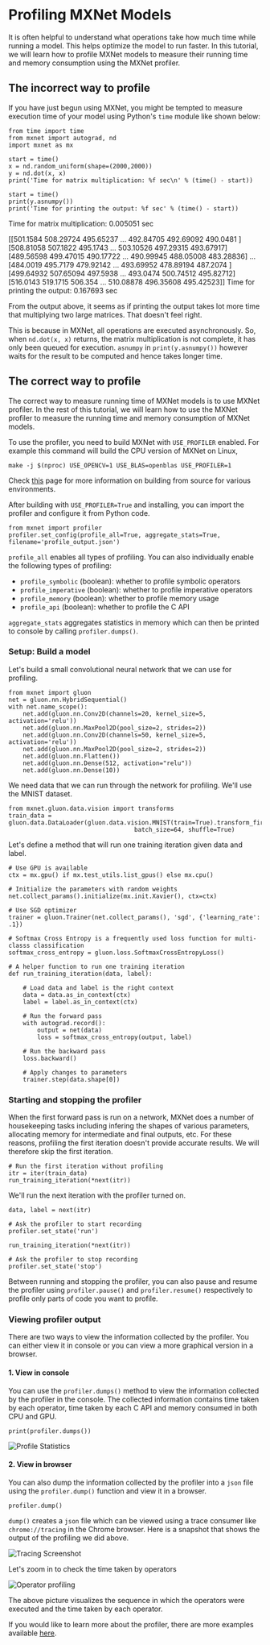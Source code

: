 # Profiling MXNet Models

It is often helpful to understand what operations take how much time while running a model. This helps optimize the model to run faster. In this tutorial, we will learn how to profile MXNet models to measure their running time and memory consumption using the MXNet profiler.

## The incorrect way to profile

If you have just begun using MXNet, you might be tempted to measure execution time of your model using Python's `time` module like shown below:

```
from time import time
from mxnet import autograd, nd
import mxnet as mx

start = time()
x = nd.random_uniform(shape=(2000,2000))
y = nd.dot(x, x)
print('Time for matrix multiplication: %f sec\n' % (time() - start))

start = time()                                
print(y.asnumpy())                                
print('Time for printing the output: %f sec' % (time() - start))
```

Time for matrix multiplication: 0.005051 sec

[[501.1584  508.29724 495.65237 ... 492.84705 492.69092 490.0481 ]
 [508.81058 507.1822  495.1743  ... 503.10526 497.29315 493.67917]
 [489.56598 499.47015 490.17722 ... 490.99945 488.05008 483.28836]
 ...
 [484.0019  495.7179  479.92142 ... 493.69952 478.89194 487.2074 ]
 [499.64932 507.65094 497.5938  ... 493.0474  500.74512 495.82712]
 [516.0143  519.1715  506.354   ... 510.08878 496.35608 495.42523]]
Time for printing the output: 0.167693 sec

From the output above, it seems as if printing the output takes lot more time that multiplying two large matrices. That doesn't feel right. 

This is because in MXNet, all operations are executed asynchronously. So, when `nd.dot(x, x)` returns, the matrix multiplication is not complete, it has only been queued for execution. `asnumpy` in `print(y.asnumpy())` however waits for the result to be computed and hence takes longer time.

## The correct way to profile

The correct way to measure running time of MXNet models is to use MXNet profiler. In the rest of this tutorial, we will learn how to use the MXNet profiler to measure the running time and memory consumption of MXNet models.

To use the profiler, you need to build MXNet with `USE_PROFILER` enabled. For example this command will build the CPU version of MXNet on Linux,

```
make -j $(nproc) USE_OPENCV=1 USE_BLAS=openblas USE_PROFILER=1
```

Check [this](http://mxnet.incubator.apache.org/install/index.html?device=Linux&language=Python&processor=CPU) page for more information on building from source for various environments. 

After building with `USE_PROFILER=True` and installing, you can import the profiler and configure it from Python code.

```
from mxnet import profiler
profiler.set_config(profile_all=True, aggregate_stats=True, filename='profile_output.json')
```

`profile_all` enables all types of profiling. You can also individually enable the following types of profiling:

- `profile_symbolic` (boolean): whether to profile symbolic operators
- `profile_imperative` (boolean): whether to profile imperative operators
- `profile_memory` (boolean): whether to profile memory usage
- `profile_api` (boolean): whether to profile the C API

`aggregate_stats` aggregates statistics in memory which can then be printed to console by calling `profiler.dumps()`.

### Setup: Build a model

Let's build a small convolutional neural network that we can use for profiling.

```
from mxnet import gluon
net = gluon.nn.HybridSequential()
with net.name_scope():
    net.add(gluon.nn.Conv2D(channels=20, kernel_size=5, activation='relu'))
    net.add(gluon.nn.MaxPool2D(pool_size=2, strides=2))
    net.add(gluon.nn.Conv2D(channels=50, kernel_size=5, activation='relu'))
    net.add(gluon.nn.MaxPool2D(pool_size=2, strides=2))
    net.add(gluon.nn.Flatten())
    net.add(gluon.nn.Dense(512, activation="relu"))
    net.add(gluon.nn.Dense(10))
```

We need data that we can run through the network for profiling. We'll use the MNIST dataset.

```
from mxnet.gluon.data.vision import transforms
train_data = gluon.data.DataLoader(gluon.data.vision.MNIST(train=True).transform_first(transforms.ToTensor()),
                                   batch_size=64, shuffle=True)
```

Let's define a method that will run one training iteration given data and label.

```
# Use GPU is available
ctx = mx.gpu() if mx.test_utils.list_gpus() else mx.cpu()

# Initialize the parameters with random weights
net.collect_params().initialize(mx.init.Xavier(), ctx=ctx)

# Use SGD optimizer
trainer = gluon.Trainer(net.collect_params(), 'sgd', {'learning_rate': .1})

# Softmax Cross Entropy is a frequently used loss function for multi-classs classification
softmax_cross_entropy = gluon.loss.SoftmaxCrossEntropyLoss()

# A helper function to run one training iteration
def run_training_iteration(data, label):
    
    # Load data and label is the right context
    data = data.as_in_context(ctx)
    label = label.as_in_context(ctx)
    
    # Run the forward pass
    with autograd.record():
        output = net(data)
        loss = softmax_cross_entropy(output, label)
    
    # Run the backward pass
    loss.backward()
    
    # Apply changes to parameters
    trainer.step(data.shape[0])
```

### Starting and stopping the profiler

When the first forward pass is run on a network, MXNet does a number of housekeeping tasks including infering the shapes of various parameters, allocating memory for intermediate and final outputs, etc. For these reasons, profiling the first iteration doesn't provide accurate results. We will therefore skip the first iteration.

```
# Run the first iteration without profiling
itr = iter(train_data)
run_training_iteration(*next(itr))
```

We'll run the next iteration with the profiler turned on.

```
data, label = next(itr)

# Ask the profiler to start recording
profiler.set_state('run')

run_training_iteration(*next(itr))

# Ask the profiler to stop recording
profiler.set_state('stop')
```

Between running and stopping the profiler, you can also pause and resume the profiler using `profiler.pause()` and `profiler.resume()` respectively to profile only parts of code you want to profile.

### Viewing profiler output

There are two ways to view the information collected by the profiler. You can either view it in console or you can view a more graphical version in a browser.

#### 1. View in console

You can use the `profiler.dumps()` method to view the information collected by the profiler in the console. The collected information contains time taken by each operator, time taken by each C API and memory consumed in both CPU and GPU.

```
print(profiler.dumps())
```

![Profile Statistics](profile_stats.png)

#### 2. View in browser

You can also dump the information collected by the profiler into a `json` file using the `profiler.dump()` function and view it in a browser.

```
profiler.dump()
```

`dump()` creates a `json` file which can be viewed using a trace consumer like `chrome://tracing` in the Chrome browser. Here is a snapshot that shows the output of the profiling we did above.

![Tracing Screenshot](profiler_output_chrome.png)

Let's zoom in to check the time taken by operators

![Operator profiling](profile_operators.png)

The above picture visualizes the sequence in which the operators were executed and the time taken by each operator.

If you would like to learn more about the profiler, there are more examples available [here](https://github.com/apache/incubator-mxnet/tree/master/example/profiler).

